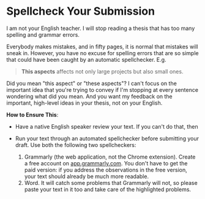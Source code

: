 Spellcheck Your Submission
===

I am not your English teacher. I will stop reading a thesis that has too 
many spelling and grammar errors. 

Everybody makes mistakes, and in fifty pages, it is normal that mistakes 
will sneak in. However, you have no excuse for spelling errors that
are so simple that could have been caught by an automatic spellchecker. 
E.g.

> __This aspects__ affects not only large projects but also small ones.

Did you mean "this aspect" or "these aspects"? I can't focus on the 
important idea that you're trying to convey if I'm stopping at every
sentence wondering what did you mean. And you want my feedback on the
important, high-level ideas in your thesis, not on your English. 

**How to Ensure This**: 

* Have a native English speaker review your text. If you can't 
do that, then

* Run your text through an automated spellchecker before submitting 
your draft. Use both the following two spellcheckers: 

  1. Grammarly (the web application, not the Chrome extension). 
    Create a free account on [app.grammarly.com](app.grammarly.com).
    You don't have to get the paid version: if you address the observations in the free 
    version, your text should already be much more readable. 
  2. Word. It will catch some problems that Grammarly will not, so please paste your 
    text in it too and take care of the highlighted problems. 
